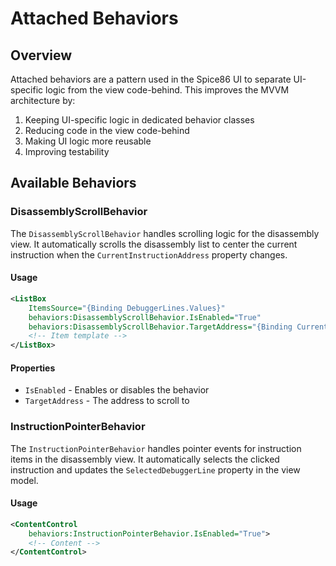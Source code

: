 # Attached Behaviors

## Overview

Attached behaviors are a pattern used in the Spice86 UI to separate UI-specific logic from the view code-behind. This improves the MVVM architecture by:

1. Keeping UI-specific logic in dedicated behavior classes
2. Reducing code in the view code-behind
3. Making UI logic more reusable
4. Improving testability

## Available Behaviors

### DisassemblyScrollBehavior

The `DisassemblyScrollBehavior` handles scrolling logic for the disassembly view. It automatically scrolls the disassembly list to center the current instruction when the `CurrentInstructionAddress` property changes.

#### Usage

```xml
<ListBox
    ItemsSource="{Binding DebuggerLines.Values}"
    behaviors:DisassemblyScrollBehavior.IsEnabled="True"
    behaviors:DisassemblyScrollBehavior.TargetAddress="{Binding CurrentInstructionAddress}">
    <!-- Item template -->
</ListBox>
```

#### Properties

- `IsEnabled` - Enables or disables the behavior
- `TargetAddress` - The address to scroll to

### InstructionPointerBehavior

The `InstructionPointerBehavior` handles pointer events for instruction items in the disassembly view. It automatically selects the clicked instruction and updates the `SelectedDebuggerLine` property in the view model.

#### Usage

```xml
<ContentControl
    behaviors:InstructionPointerBehavior.IsEnabled="True">
    <!-- Content -->
</ContentControl>
```
